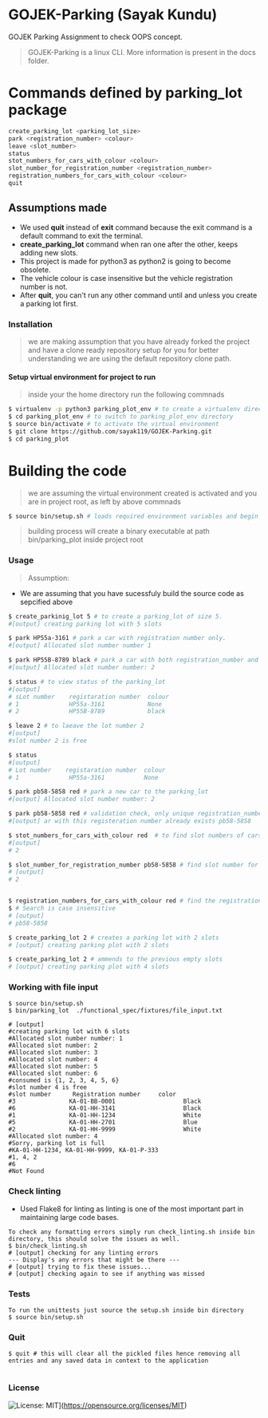 # GOJEK-Parking (Sayak Kundu)
GOJEK Parking Assignment to check OOPS concept.


> GOJEK-Parking is a linux CLI. More information is present in the docs folder.
# Commands defined by parking_lot package
```sh
create_parking_lot <parking_lot_size>
park <registration_number> <colour>
leave <slot_number>
status
stot_numbers_for_cars_with_colour <colour>
slot_number_for_registration_number <registration_number>
registration_numbers_for_cars_with_colour <colour>
quit
```

## Assumptions made
* We used **quit** instead of **exit** command because the exit command is a default command to exit the terminal.
* **create_parking_lot** command when ran one after the other, keeps adding new slots.
* This project is made for python3 as python2 is going to become obsolete.
* The vehicle colour is case insensitive but the vehicle registration number is not.
* After **quit**, you can't run any other command until and unless you create a parking lot first.


### Installation
> we are making assumption that you have already forked the project and have a clone ready repository setup for you
> for better understanding we are using the default repository clone path.


#### Setup virtual environment for project to run
> inside your the home directory run the following commnads
```sh
$ virtualenv -p python3 parking_plot_env # to create a virtualenv directory named parking_plot_env
$ cd parking_plot_env # to switch to parking_plot_env directory
$ source bin/activate # to activate the virtual environment
$ git clone https://github.com/sayak119/GOJEK-Parking.git
$ cd parking_plot
```

# Building the code
> we are assuming the virtual environment created is activated
> and you are in project root, as left by above commnads
```sh
$ source bin/setup.sh # loads required environment variables and begin build process
```
> building process will create a binary executable at path bin/parking_plot inside project root


### Usage
> Assumption:
- We are assuming that you have sucessfuly build the source code as sepcified above
```sh
$ create_parkinig_lot 5 # to create a parking_lot of size 5.
#[output] creating parking lot with 5 slots

$ park HP55a-3161 # park a car with registration number only.
#[output] Allocated slot number number 1

$ park HP55B-8789 black # park a car with both registration_number and colour.
#[output] Allocated slot number number: 2

$ status # to view status of the parking_lot
#[output]
# sLot number    registaration number  colour
# 1              HP55a-3161            None
# 2              HP55B-8789            black

$ leave 2 # to laeave the lot number 2
#[output]
#slot number 2 is free

$ status
#[output]
# Lot number    registaration number  colour
# 1              HP55a-3161           None

$ park pb58-5858 red # park a new car to the parking_lot
#[output] Allocated slot number number: 2

$ park pb58-5858 red # validation check, only unique registration_number will enter
#[output] ar with this registeration number already exists pb58-5858

$ stot_numbers_for_cars_with_colour red  # to find slot numbers of cars with color red, also search is case insensitive
#[output]
# 2

$ slot_number_for_registration_number pb58-5858 # find slot number for registration number pb58-5858
# [output]
# 2


$ registration_numbers_for_cars_with_colour red # find the registration number of vehicle pared in parking plot with color red
$ # Search is case insensitive
# [output]
# pb58-5858

$ create_parking_lot 2 # creates a parking lot with 2 slots
# [output] creating parking plot with 2 slots

$ create_parking_lot 2 # ammends to the previous empty slots
# [output] creating parking plot with 4 slots


```

### Working with file input
```
$ source bin/setup.sh
$ bin/parking_lot  ./functional_spec/fixtures/file_input.txt

# [output]
#creating parking lot with 6 slots
#Allocated slot number number: 1
#Allocated slot number: 2
#Allocated slot number: 3
#Allocated slot number: 4
#Allocated slot number: 5
#Allocated slot number: 6
#consumed is {1, 2, 3, 4, 5, 6}
#slot number 4 is free
#slot number      Registration number     color
#3               KA-01-BB-0001                   Black
#6               KA-01-HH-3141                   Black
#1               KA-01-HH-1234                   White
#5               KA-01-HH-2701                   Blue
#2               KA-01-HH-9999                   White
#Allocated slot number: 4
#Sorry, parking lot is full
#KA-01-HH-1234, KA-01-HH-9999, KA-01-P-333
#1, 4, 2
#6
#Not Found

```
### Check linting
* Used Flake8 for linting as linting is one of the most important part in maintaining large code bases.
```
To check any formatting errors simply run check_linting.sh inside bin directory, this should solve the issues as well.
$ bin/check_linting.sh
# [output] checking for any linting errors
---	Display's any errors that might be there ---
# [output] trying to fix these issues...
# [output] checking again to see if anything was missed

```
### Tests
```
To run the unittests just source the setup.sh inside bin directory
$ source bin/setup.sh

```
### Quit
```
$ quit # this will clear all the pickled files hence removing all entries and any saved data in context to the application


```
### License

![License: MIT](https://img.shields.io/badge/License-MIT-yellow.svg)](https://opensource.org/licenses/MIT)
